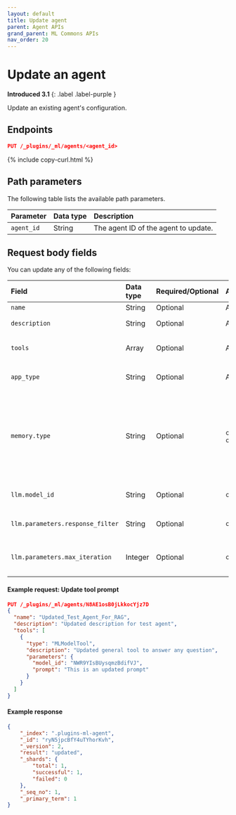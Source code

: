 ```yaml
---
layout: default
title: Update agent
parent: Agent APIs
grand_parent: ML Commons APIs
nav_order: 20
---
```


# Update an agent
**Introduced 3.1**
{: .label .label-purple }

Update an existing agent's configuration.

## Endpoints

```json
PUT /_plugins/_ml/agents/<agent_id>
```
{% include copy-curl.html %}

## Path parameters

The following table lists the available path parameters.

| Parameter | Data type | Description |
| :--- | :--- | :--- |
| `agent_id` | String | The agent ID of the agent to update. |

## Request body fields

You can update any of the following fields:

Field | Data type | Required/Optional | Agent type | Description
:---  | :--- | :--- | :--- | :---
`name`| String | Optional | All | The agent name. |
`description` | String | Optional| All | A description of the agent. |
`tools` | Array | Optional | All | A list of tools for the agent to execute. 
`app_type` | String | Optional | All | Specifies an optional agent category.
`memory.type` | String | Optional | `conversational_flow`, `conversational` | Specifies where to store the conversational memory. Currently, the only supported type is `conversation_index` (store the memory in a conversational system index).
`llm.model_id` | String | Optional | `conversational` | The model ID of the LLM to send questions to.
`llm.parameters.response_filter` | String | Optional | `conversational` | The pattern for parsing the LLM response.
`llm.parameters.max_iteration` | Integer | Optional | `conversational` | The maximum number of messages to send to the LLM.

#### Example request: Update tool prompt

```json
PUT /_plugins/_ml/agents/N8AE1osB0jLkkocYjz7D
{
  "name": "Updated_Test_Agent_For_RAG",
  "description": "Updated description for test agent",
  "tools": [
    {
      "type": "MLModelTool",
      "description": "Updated general tool to answer any question",
      "parameters": {
        "model_id": "NWR9YIsBUysqmzBdifVJ",
        "prompt": "This is an updated prompt"
      }
    }
  ]
}
```

#### Example response

```json
{
    "_index": ".plugins-ml-agent",
    "_id": "ryN5jpcBfY4uTYhorKvh",
    "_version": 2,
    "result": "updated",
    "_shards": {
        "total": 1,
        "successful": 1,
        "failed": 0
    },
    "_seq_no": 1,
    "_primary_term": 1
}
```